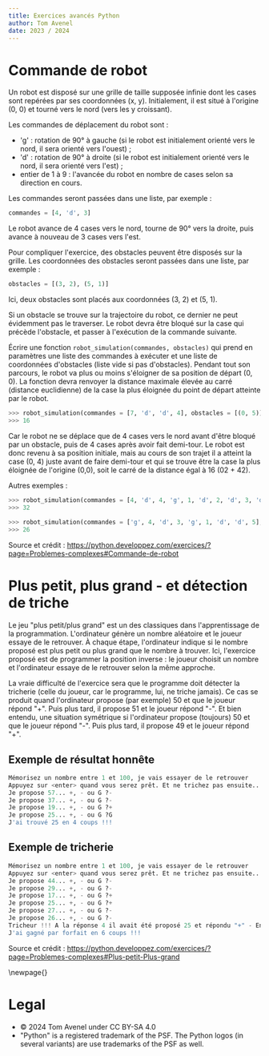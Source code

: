 ```yaml
---
title: Exercices avancés Python
author: Tom Avenel
date: 2023 / 2024
---
```


# Commande de robot

Un robot est disposé sur une grille de taille supposée infinie dont les cases sont repérées par ses coordonnées (x, y).
Initialement, il est situé à l'origine (0, 0) et tourné vers le nord (vers les y croissant).

Les commandes de déplacement du robot sont :

- 'g' : rotation de 90° à gauche (si le robot est initialement orienté vers le nord, il sera orienté vers l'ouest) ;
- 'd' : rotation de 90° à droite (si le robot est initialement orienté vers le nord, il sera orienté vers l'est) ;
- entier de 1 à 9 : l'avancée du robot en nombre de cases selon sa direction en cours.


Les commandes seront passées dans une liste, par exemple :

```python
commandes = [4, 'd', 3]
```

Le robot avance de 4 cases vers le nord, tourne de 90° vers la droite, puis avance à nouveau de 3 cases vers l'est.

Pour compliquer l'exercice, des obstacles peuvent être disposés sur la grille. Les coordonnées des obstacles seront passées dans une liste, par exemple :

```python
obstacles = [(3, 2), (5, 1)]
```

Ici, deux obstacles sont placés aux coordonnées (3, 2) et (5, 1).

Si un obstacle se trouve sur la trajectoire du robot, ce dernier ne peut évidemment pas le traverser.
Le robot devra être bloqué sur la case qui précède l'obstacle, et passer à l'exécution de la commande suivante.

Écrire une fonction `robot_simulation(commandes, obstacles)` qui prend en paramètres une liste des commandes à exécuter et une liste de coordonnées d'obstacles (liste vide si pas d'obstacles). Pendant tout son parcours, le robot va plus ou moins s'éloigner de sa position de départ (0, 0). La fonction devra renvoyer la distance maximale élevée au carré (distance euclidienne) de la case la plus éloignée du point de départ atteinte par le robot.


```python
>>> robot_simulation(commandes = [7, 'd', 'd', 4], obstacles = [(0, 5)]) 
>>> 16
```

Car le robot ne se déplace que de 4 cases vers le nord avant d'être bloqué par un obstacle, puis de 4 cases après avoir fait demi-tour.
Le robot est donc revenu à sa position initiale, mais au cours de son trajet il a atteint la case (0, 4) juste avant de faire demi-tour et qui se trouve être la case la plus éloignée de l'origine (0,0), soit le carré de la distance égal à 16 (02 + 42).

Autres exemples :

```python
>>> robot_simulation(commandes = [4, 'd', 4, 'g', 1, 'd', 2, 'd', 3, 'd', 1], obstacles = [(0, 4), (3, 3)]) 
>>> 32 
  
>>> robot_simulation(commandes = ['g', 4, 'd', 3, 'g', 1, 'd', 'd', 5], obstacles = [(-4, 2)]) 
>>> 26
```

Source et crédit : <https://python.developpez.com/exercices/?page=Problemes-complexes#Commande-de-robot>

# Plus petit, plus grand - et détection de triche 

Le jeu "plus petit/plus grand" est un des classiques dans l'apprentissage de la programmation. L'ordinateur génère un nombre aléatoire et le joueur essaye de le retrouver. À chaque étape, l'ordinateur indique si le nombre proposé est plus petit ou plus grand que le nombre à trouver.
Ici, l'exercice proposé est de programmer la position inverse : le joueur choisit un nombre et l'ordinateur essaye de le retrouver selon la même approche.

La vraie difficulté de l'exercice sera que le programme doit détecter la tricherie (celle du joueur, car le programme, lui, ne triche jamais). Ce cas se produit quand l'ordinateur propose (par exemple) 50 et que le joueur répond "+". Puis plus tard, il propose 51 et le joueur répond "-". Et bien entendu, une situation symétrique si l'ordinateur propose (toujours) 50 et que le joueur répond "-". Puis plus tard, il propose 49 et le joueur répond "+".

## Exemple de résultat honnête

```python
Mémorisez un nombre entre 1 et 100, je vais essayer de le retrouver
Appuyez sur <enter> quand vous serez prêt. Et ne trichez pas ensuite...
Je propose 57... +, - ou G ?-
Je propose 37... +, - ou G ?-
Je propose 19... +, - ou G ?+
Je propose 25... +, - ou G ?G
J'ai trouvé 25 en 4 coups !!!
```

## Exemple de tricherie

```python
Mémorisez un nombre entre 1 et 100, je vais essayer de le retrouver
Appuyez sur <enter> quand vous serez prêt. Et ne trichez pas ensuite...
Je propose 44... +, - ou G ?-
Je propose 29... +, - ou G ?-
Je propose 17... +, - ou G ?+
Je propose 25... +, - ou G ?+
Je propose 27... +, - ou G ?-
Je propose 26... +, - ou G ?-
Tricheur !!! A la réponse 4 il avait été proposé 25 et répondu "+" - En proposant 26 la réponse ne peut pas être "-" !!!
J'ai gagné par forfait en 6 coups !!!
```

Source et crédit : <https://python.developpez.com/exercices/?page=Problemes-complexes#Plus-petit-Plus-grand>

\newpage{}

# Legal

- © 2024 Tom Avenel under CC  BY-SA 4.0
- "Python" is a registered trademark of the PSF. The Python logos (in several variants) are use trademarks of the PSF as well.
